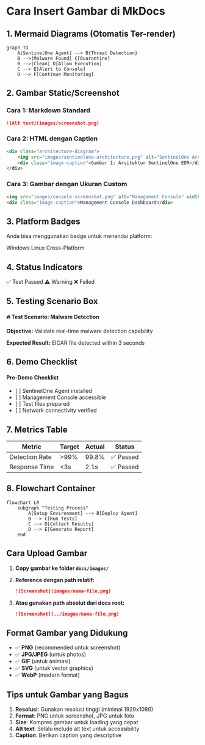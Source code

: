 # Cara Insert Gambar di MkDocs

## 1. Mermaid Diagrams (Otomatis Ter-render)

```mermaid
graph TD
    A[SentinelOne Agent] --> B{Threat Detection}
    B -->|Malware Found| C[Quarantine]
    B -->|Clean| D[Allow Execution]
    C --> E[Alert to Console]
    D --> F[Continue Monitoring]
```

## 2. Gambar Static/Screenshot

### Cara 1: Markdown Standard
```markdown
![Alt text](images/screenshot.png)
```

### Cara 2: HTML dengan Caption
```html
<div class="architecture-diagram">
    <img src="images/sentinelone-architecture.png" alt="SentinelOne Architecture">
    <div class="image-caption">Gambar 1: Arsitektur SentinelOne EDR</div>
</div>
```

### Cara 3: Gambar dengan Ukuran Custom
```html
<img src="images/console-screenshot.png" alt="Management Console" width="800">
<div class="image-caption">Management Console Dashboard</div>
```

## 3. Platform Badges

Anda bisa menggunakan badge untuk menandai platform:

<span class="platform-badge windows">Windows</span>
<span class="platform-badge linux">Linux</span>
<span class="platform-badge">Cross-Platform</span>

## 4. Status Indicators

<span class="status-indicator status-success">✅ Test Passed</span>
<span class="status-indicator status-warning">⚠️ Warning</span>
<span class="status-indicator status-error">❌ Failed</span>

## 5. Testing Scenario Box

<div class="testing-scenario">
<h4>🔥 Test Scenario: Malware Detection</h4>
<p><strong>Objective:</strong> Validate real-time malware detection capability</p>
<p><strong>Expected Result:</strong> EICAR file detected within 3 seconds</p>
</div>

## 6. Demo Checklist

<div class="demo-checklist">
<h4>Pre-Demo Checklist</h4>
<ul>
<li>[ ] SentinelOne Agent installed</li>
<li>[ ] Management Console accessible</li>
<li>[ ] Test files prepared</li>
<li>[ ] Network connectivity verified</li>
</ul>
</div>

## 7. Metrics Table

<table class="metrics-table">
<thead>
<tr>
<th>Metric</th>
<th>Target</th>
<th>Actual</th>
<th>Status</th>
</tr>
</thead>
<tbody>
<tr>
<td>Detection Rate</td>
<td>&gt;99%</td>
<td>99.8%</td>
<td><span class="status-success">✅ Passed</span></td>
</tr>
<tr>
<td>Response Time</td>
<td>&lt;3s</td>
<td>2.1s</td>
<td><span class="status-success">✅ Passed</span></td>
</tr>
</tbody>
</table>

## 8. Flowchart Container

<div class="flowchart-container">

```mermaid
flowchart LR
    subgraph "Testing Process"
        A[Setup Environment] --> B[Deploy Agent]
        B --> C[Run Tests]
        C --> D[Collect Results]
        D --> E[Generate Report]
    end
```

</div>

## Cara Upload Gambar

1. **Copy gambar ke folder `docs/images/`**
2. **Reference dengan path relatif:**
   ```markdown
   ![Screenshot](images/nama-file.png)
   ```

3. **Atau gunakan path absolut dari docs root:**
   ```markdown
   ![Screenshot](../images/nama-file.png)
   ```

## Format Gambar yang Didukung

- ✅ **PNG** (recommended untuk screenshot)
- ✅ **JPG/JPEG** (untuk photos)  
- ✅ **GIF** (untuk animasi)
- ✅ **SVG** (untuk vector graphics)
- ✅ **WebP** (modern format)

## Tips untuk Gambar yang Bagus

1. **Resolusi**: Gunakan resolusi tinggi (minimal 1920x1080)
2. **Format**: PNG untuk screenshot, JPG untuk foto
3. **Size**: Kompres gambar untuk loading yang cepat
4. **Alt text**: Selalu include alt text untuk accessibility
5. **Caption**: Berikan caption yang descriptive
